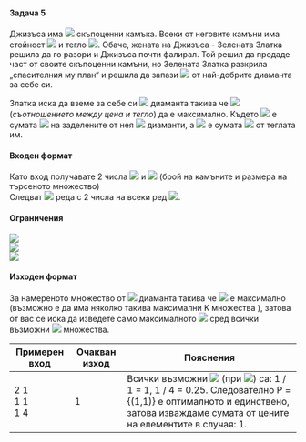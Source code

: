#### Задача 5

Джизъса има <img src="https://latex.codecogs.com/svg.latex?\Large&space;N"> скъпоценни камъка. Всеки от неговите камъни има стойност <img src="https://latex.codecogs.com/svg.latex?\Large&space;V_i"> и тегло <img src="https://latex.codecogs.com/svg.latex?\Large&space;W_i">. Обаче, жената на Джизъса - Зелената Златка решила да го разори и Джизъса почти фалирал. Той решил да продаде част от своите скъпоценни камъни, но Зелената Златка разкрила  „спасителния му план“ и решила да запази <img src="https://latex.codecogs.com/svg.latex?\Large&space;K"> от най-добрите диаманта за себе си.

Златка иска да вземе за себе си <img src="https://latex.codecogs.com/svg.latex?\Large&space;K"> диаманта такива че <img src="https://latex.codecogs.com/svg.latex?\Large&space;\frac{S_K(V)}{S_K(W)}"> (*съотношението между цена и тегло*) да е максимално. Където <img src="https://latex.codecogs.com/svg.latex?\Large&space;S_K(V)"> е сумата <img src="https://latex.codecogs.com/svg.latex?\Large&space;\sum_{i=1}^{K}V_i"> на заделените от нея <img src="https://latex.codecogs.com/svg.latex?\Large&space;K"> диаманти, а <img src="https://latex.codecogs.com/svg.latex?\Large&space;S_K(W)"> е сумата <img src="https://latex.codecogs.com/svg.latex?\Large&space;\sum_{i=1}^{K}W_i"> от теглата им.

#### Входен формат
Като вход получавате 2 числа <img src="https://latex.codecogs.com/svg.latex?\Large&space;N"> и <img src="https://latex.codecogs.com/svg.latex?\Large&space;K"> (брой на камъните и размера на търсеното множество)<br>
Следват <img src="https://latex.codecogs.com/svg.latex?\Large&space;N"> реда с 2 числа на всеки ред <img src="https://latex.codecogs.com/svg.latex?\Large&space;V_i,W_i,i=\overline{i,N}">.

#### Ограничения
<img src="https://latex.codecogs.com/svg.latex?\Large&space;K\le{N}\le{1000000}"><br>
<img src="https://latex.codecogs.com/svg.latex?\Large&space;V_i\le{10000000}"><br>
<img src="https://latex.codecogs.com/svg.latex?\Large&space;W_i\le{10000000}">

#### Изходен формат
За намереното множество от <img src="https://latex.codecogs.com/svg.latex?\Large&space;K"> диаманта такива че <img src="https://latex.codecogs.com/svg.latex?\Large&space;P=\frac{\sum_{i=1}^{K}V_i}{\sum_{i=1}^{K}W_i}"> е максимално (възможно е да има няколко такива максимални K множества ), затова от вас се иска да изведете само максималното <img src="https://latex.codecogs.com/svg.latex?\Large&space;S_K(V_i)}"> сред всички възможни <img src="https://latex.codecogs.com/svg.latex?\Large&space;P"> множества.

Примерен вход|Очакван изход|Пояснения
-|-|-
2 1<br>1 1<br>1 4|1|Всички възможни <img src="https://latex.codecogs.com/svg.latex?\Large&space;P=\frac{\sum_{i=1}^{K}V_i}{\sum_{i=1}^{K}W_i}"> (при <img src="https://latex.codecogs.com/svg.latex?\Large&space;K=1">) са: 1 / 1 = 1, 1 / 4 = 0.25. Следователно P = {(1,1)} е оптималното и единствено, затова изваждаме сумата от цените на елементите в случая: 1.

